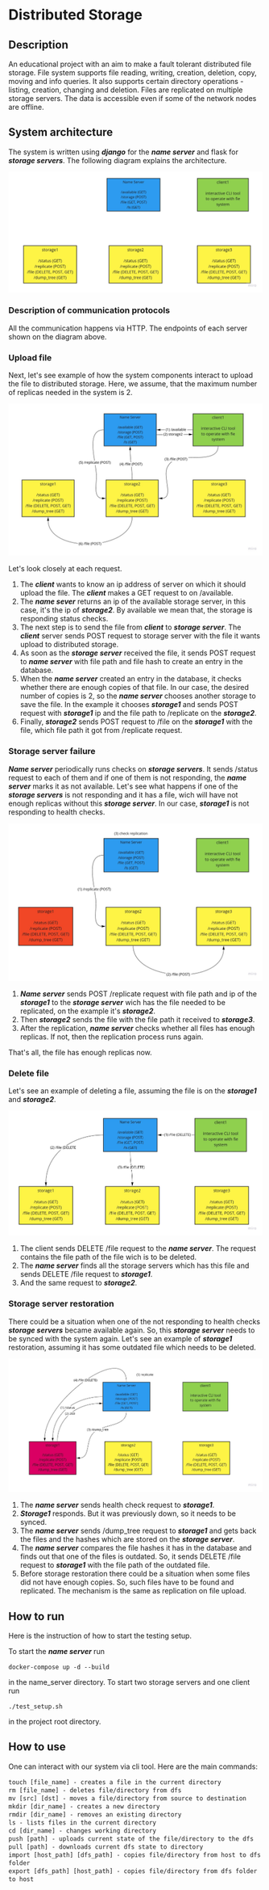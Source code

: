 # Distributed Storage
## Description
An educational project with an aim to make a fault tolerant distributed file storage. 
File system supports file reading, writing, creation, deletion, copy, moving and info queries. 
It also supports certain directory operations - listing, creation, changing and deletion. 
Files are replicated on multiple storage servers.
The data is accessible even if some of the network nodes are offline.
## System architecture

The system is written using _**django**_ for the _**name server**_ and flask for _**storage servers**_.
The following diagram explains the architecture.

![](/images/architecture.jpg)

### Description of communication protocols
All the communication happens via HTTP. The endpoints of each server
shown on the diagram above.

### Upload file

Next, let's see example of how the system components interact to upload
the file to distributed storage. Here, we assume, that the maximum number
of replicas needed in the system is 2.

![](/images/file_upload.jpg)

Let's look closely at each request.

1. The _**client**_ wants to know an ip address of server on which it should upload 
the file. The _**client**_ makes a GET request to on /available.
2. The _**name sever**_ returns an ip of the available storage server, 
in this case, it's the ip of _**storage2**_.
By available we mean that, the storage is responding status checks. 
3. The next step is to send the file from _**client**_ to _**storage server**_.
The _**client**_ server sends POST request to storage server with the 
file it wants upload to distributed storage.
4. As soon as the _**storage server**_ received the file, it sends 
POST request to _**name server**_ with file path and file hash
to create an entry in the database.
5. When the _**name server**_ created an entry in the database, it 
checks whether there are enough copies of that file. In our case, 
the desired number of copies is 2, so the _**name server**_ chooses 
another storage to save the file. In the example it chooses _**storage1**_ and
sends POST request with _**storage1**_ ip and the file path
to /replicate on the _**storage2**_.
6. Finally, _**storage2**_ sends POST request to /file on the _**storage1**_ with 
the file, which file path it got from /replicate request.

### Storage server failure
_**Name server**_ periodically runs checks on _**storage servers**_.
It sends /status request to each of them and if one of them is not 
responding, the _**name server**_ marks it as not available. Let's 
see what happens if one of the _**storage servers**_ is not responding and 
it has a file, wich will have not enough replicas without this _**storage server**_.
In our case, _**storage1**_ is not responding to health checks.

![](/images/file_replicate.jpg)

1. _**Name server**_ sends POST /replicate request with file path and ip of the
_**storage1**_ to the _**storage server**_ wich has 
the file needed to be replicated, on the example it's _**storage2**_.
2. Then _**storage2**_ sends the file with the file path it received to 
_**storage3**_.
3. After the replication, _**name server**_ checks whether all files has enough replicas.
If not, then the replication process runs again.

That's all, the file has enough replicas now.

### Delete file
Let's see an example of deleting a file, assuming the file is on the 
_**storage1**_ and _**storage2**_.

![](/images/file_delete.jpg)

1. The client sends DELETE /file request to the _**name server**_. 
The request contains the file path of the file wich is to be deleted.
2. The _**name server**_ finds all the storage servers which has this 
file and sends DELETE /file request to _**storage1**_.
3. And the same request to _**storage2**_.

### Storage server restoration
There could be a situation when one of the not responding to health checks _**storage servers**_ 
became available again. So, this _**storage server**_ needs to be synced
with the system again. Let's see an example of _**storage1**_ restoration, assuming it has 
some outdated file which needs to be deleted.

![](/images/storage_restoration.jpg)

1. The _**name server**_ sends health check request to _**storage1**_.
2. _**Storage1**_ responds. But it was previously down, so it needs to be synced.
3. The _**name server**_ sends /dump_tree request to _**storage1**_ and gets back the files
and the hashes which are stored on the _**storage server**_.
4. The _**name server**_ compares the file hashes it has in the database and finds out that one 
of the files is outdated. So, it sends DELETE /file request to _**storage1**_ with the file path 
of the outdated file.
5. Before storage restoration there could be a situation when some files did not have enough copies.
So, such files have to be found and replicated. The mechanism is the same as replication on file upload.

## How to run 
Here is the instruction of how to start the testing setup.

To start the _**name server**_ run 
```
docker-compose up -d --build
``` 
in the name_server directory. To start two storage servers and one client
run
```
./test_setup.sh
```
in the project root directory.

## How to use
One can interact with our system via cli tool. Here are the main commands:
```
touch [file_name] - creates a file in the current directory
rm [file_name] - deletes file/directory from dfs
mv [src] [dst] - moves a file/directory from source to destination
mkdir [dir_name] - creates a new directory
rmdir [dir_name] - removes an existing directory
ls - lists files in the current directory
cd [dir_name] - changes working directory
push [path] - uploads current state of the file/directory to the dfs
pull [path] - downloads current dfs state to directory
import [host_path] [dfs_path] - copies file/directory from host to dfs folder
export [dfs_path] [host_path] - copies file/directory from dfs folder to host 
```



